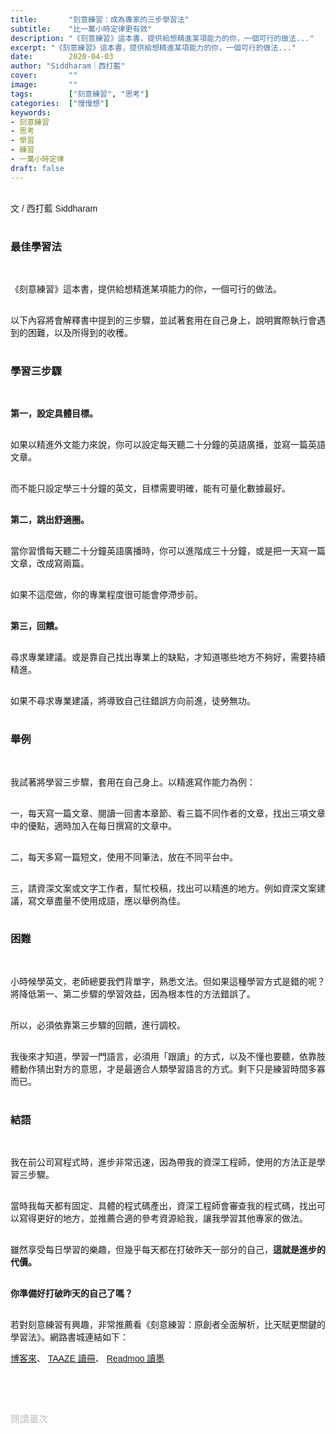 ```yaml
---
title:       "刻意練習：成為專家的三步學習法"
subtitle:    "比一萬小時定律更有效"
description: "《刻意練習》這本書，提供給想精進某項能力的你，一個可行的做法..."
excerpt: "《刻意練習》這本書，提供給想精進某項能力的你，一個可行的做法..."
date:        2020-04-03
author: "Siddharam｜西打藍"
cover:       ""
image:       ""
tags:        ["刻意練習", "思考"]
categories:  ["慢慢想"]
keywords:
- 刻意練習
- 思考
- 學習
- 練習
- 一萬小時定律
draft: false
---
```


<article style="font-family: 'Noto Sans TC', '微軟正黑體', sans-serif; font-weight: 300;">

<br>文 / 西打藍 Siddharam<br><br>

<h3 class="article-h1-color">最佳學習法</h3><br>

《刻意練習》這本書，提供給想精進某項能力的你，一個可行的做法。<br><br>

以下內容將會解釋書中提到的三步驟，並試著套用在自己身上，說明實際執行會遇到的困難，以及所得到的收穫。<br><br>

<h3 class="article-h1-color">學習三步驟</h3><br>

<b>第一，設定具體目標。</b><br><br>

如果以精進外文能力來說，你可以設定每天聽二十分鐘的英語廣播，並寫一篇英語文章。<br><br>

而不能只設定學三十分鐘的英文，目標需要明確，能有可量化數據最好。<br><br>

<b>第二，跳出舒適圈。</b><br><br>

當你習慣每天聽二十分鐘英語廣播時，你可以進階成三十分鐘，或是把一天寫一篇文章，改成寫兩篇。<br><br>

如果不這麼做，你的專業程度很可能會停滯步前。<br><br>

<b>第三，回饋。</b><br><br>

尋求專業建議。或是靠自己找出專業上的缺點，才知道哪些地方不夠好，需要持續精進。<br><br>

如果不尋求專業建議，將導致自己往錯誤方向前進，徒勞無功。<br><br>

<h3 class="article-h1-color">舉例</h3><br>

我試著將學習三步驟，套用在自己身上。以精進寫作能力為例：<br><br>

一，每天寫一篇文章、閱讀一回書本章節、看三篇不同作者的文章，找出三項文章中的優點，適時加入在每日撰寫的文章中。<br><br>

二，每天多寫一篇短文，使用不同筆法，放在不同平台中。<br><br>

三，請資深文案或文字工作者，幫忙校稿，找出可以精進的地方。例如資深文案建議，寫文章盡量不使用成語，應以舉例為佳。<br><br>

<h3 class="article-h1-color">困難</h3><br>

小時候學英文，老師總要我們背單字，熟悉文法。但如果這種學習方式是錯的呢？將降低第一、第二步驟的學習效益，因為根本性的方法錯誤了。<br><br>

所以，必須依靠第三步驟的回饋，進行調校。<br><br>

我後來才知道，學習一門語言，必須用「跟讀」的方式，以及不懂也要聽，依靠肢體動作猜出對方的意思，才是最適合人類學習語言的方式。剩下只是練習時間多寡而已。<br><br>

<h3 class="article-h1-color">結語</h3><br>

我在前公司寫程式時，進步非常迅速，因為帶我的資深工程師，使用的方法正是學習三步驟。<br><br>

當時我每天都有固定、具體的程式碼產出，資深工程師會審查我的程式碼，找出可以寫得更好的地方，並推薦合適的參考資源給我，讓我學習其他專家的做法。<br><br>

雖然享受每日學習的樂趣，但幾乎每天都在打破昨天一部分的自己，<b>這就是進步的代價。</b><br><br>

<b>你準備好打破昨天的自己了嗎？</b><br><br>

若對刻意練習有興趣，非常推薦看《刻意練習：原創者全面解析，比天賦更關鍵的學習法》。網路書城連結如下：

<a href="https://product.mchannles.com/2tD0n" target="_blank">博客來</a>、
<a href="https://www.taaze.tw/apredir.html?139623851/https://www.taaze.tw/products/11100815405.html?" target="_blank">TAAZE 讀冊</a>、
<a href="http://moo.im/a/9biIPU" target="_blank">Readmoo 讀墨</a>



<br><br><br>

</article>

<div style="color: #bfbfbf; font-size: 15px;" id="busuanzi_container_page_pv">
  閱讀量<span id="busuanzi_value_page_pv"></span>次
</div>

<script src="../../js/post.js"></script>




